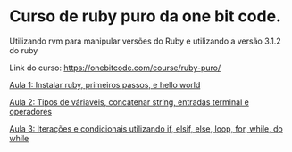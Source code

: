 # Curso de ruby puro da one bit code.

Utilizando rvm para manipular versões do Ruby e utilizando a versão 3.1.2 do ruby

Link do curso: https://onebitcode.com/course/ruby-puro/

[Aula 1: Instalar ruby, primeiros passos, e hello world](https://github.com/KanamyDamiao/curso_ruby_one_bit_code/commit/c37022c1a12428197447222853dffe4cb05d1dd8)

[Aula 2: Tipos de váriaveis, concatenar string, entradas terminal e operadores](https://github.com/KanamyDamiao/curso_ruby_one_bit_code/commit/5c3047cb177f0944f021da7f050c3de02cad440c)

[Aula 3: Iterações e condicionais utilizando if, elsif, else, loop, for, while, do while](https://github.com/KanamyDamiao/curso_ruby_one_bit_code/commit/59d01d1c6bf958962d7e8e34e08e6cf1f20c1178)
